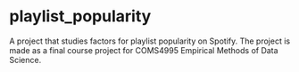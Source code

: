 # playlist_popularity
A project that studies factors for playlist popularity on Spotify. The project is made as a final course project for COMS4995 Empirical Methods of Data Science.
